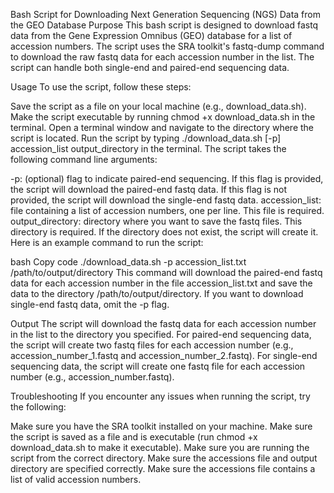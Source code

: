 Bash Script for Downloading Next Generation Sequencing (NGS) Data from the GEO Database
Purpose
This bash script is designed to download fastq data from the Gene Expression Omnibus (GEO) database for a list of accession numbers. The script uses the SRA toolkit's fastq-dump command to download the raw fastq data for each accession number in the list. The script can handle both single-end and paired-end sequencing data.

Usage
To use the script, follow these steps:

Save the script as a file on your local machine (e.g., download_data.sh).
Make the script executable by running chmod +x download_data.sh in the terminal.
Open a terminal window and navigate to the directory where the script is located.
Run the script by typing ./download_data.sh [-p] accession_list output_directory in the terminal.
The script takes the following command line arguments:

-p: (optional) flag to indicate paired-end sequencing. If this flag is provided, the script will download the paired-end fastq data. If this flag is not provided, the script will download the single-end fastq data.
accession_list: file containing a list of accession numbers, one per line. This file is required.
output_directory: directory where you want to save the fastq files. This directory is required. If the directory does not exist, the script will create it.
Here is an example command to run the script:

bash
Copy code
./download_data.sh -p accession_list.txt /path/to/output/directory
This command will download the paired-end fastq data for each accession number in the file accession_list.txt and save the data to the directory /path/to/output/directory. If you want to download single-end fastq data, omit the -p flag.

Output
The script will download the fastq data for each accession number in the list to the directory you specified. For paired-end sequencing data, the script will create two fastq files for each accession number (e.g., accession_number_1.fastq and accession_number_2.fastq). For single-end sequencing data, the script will create one fastq file for each accession number (e.g., accession_number.fastq).

Troubleshooting
If you encounter any issues when running the script, try the following:

Make sure you have the SRA toolkit installed on your machine.
Make sure the script is saved as a file and is executable (run chmod +x download_data.sh to make it executable).
Make sure you are running the script from the correct directory.
Make sure the accessions file and output directory are specified correctly.
Make sure the accessions file contains a list of valid accession numbers.
